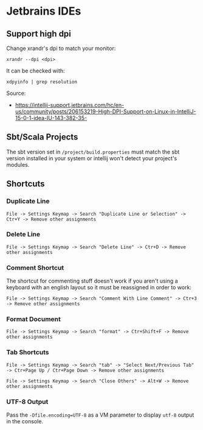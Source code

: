 # Jetbrains IDEs
## Support high dpi
Change xrandr's dpi to match your monitor:

    xrandr --dpi <dpi>

It can be checked with:

    xdpyinfo | grep resolution

Source:
- https://intellij-support.jetbrains.com/hc/en-us/community/posts/206153219-High-DPI-Support-on-Linux-in-IntelliJ-15-0-1-idea-IU-143-382-35-

## Sbt/Scala Projects
The sbt version set in `/project/build.properties` must match the sbt version installed in your system or intellij won't detect your project's modules.

## Shortcuts
### Duplicate Line

    File -> Settings Keymap -> Search "Duplicate Line or Selection" -> Ctr+Y -> Remove other assignments

### Delete Line

    File -> Settings Keymap -> Search "Delete Line" -> Ctr+D -> Remove other assignments


### Comment Shortcut
The shortcut for commenting stuff doesn't work if you aren't using a keyboard with an english layout so it must be reassigned in order to work:

    File -> Settings Keymap -> Search "Comment With Line Comment" -> Ctr+3 -> Remove other assignments

### Format Document

    File -> Settings Keymap -> Search "format" -> Ctr+Shift+F -> Remove other assignments

### Tab Shortcuts

    File -> Settings Keymap -> Search "tab" -> "Select Next/Previous Tab" -> Ctr+Page Up / Ctr+Page Down -> Remove other assignments

    File -> Settings Keymap -> Search "Close Others" -> Alt+W -> Remove other assignments

### UTF-8 Output
Pass the `-Dfile.encoding=UTF-8` as a VM parameter to display `utf-8` output in the console.
